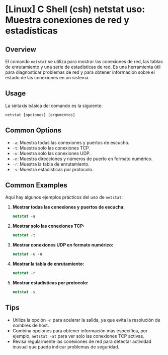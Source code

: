 # [Linux] C Shell (csh) netstat uso: Muestra conexiones de red y estadísticas

## Overview
El comando `netstat` se utiliza para mostrar las conexiones de red, las tablas de enrutamiento y una serie de estadísticas de red. Es una herramienta útil para diagnosticar problemas de red y para obtener información sobre el estado de las conexiones en un sistema.

## Usage
La sintaxis básica del comando es la siguiente:

```
netstat [opciones] [argumentos]
```

## Common Options
- `-a`: Muestra todas las conexiones y puertos de escucha.
- `-t`: Muestra solo las conexiones TCP.
- `-u`: Muestra solo las conexiones UDP.
- `-n`: Muestra direcciones y números de puerto en formato numérico.
- `-r`: Muestra la tabla de enrutamiento.
- `-s`: Muestra estadísticas por protocolo.

## Common Examples
Aquí hay algunos ejemplos prácticos del uso de `netstat`:

1. **Mostrar todas las conexiones y puertos de escucha:**
   ```csh
   netstat -a
   ```

2. **Mostrar solo las conexiones TCP:**
   ```csh
   netstat -t
   ```

3. **Mostrar conexiones UDP en formato numérico:**
   ```csh
   netstat -u -n
   ```

4. **Mostrar la tabla de enrutamiento:**
   ```csh
   netstat -r
   ```

5. **Mostrar estadísticas por protocolo:**
   ```csh
   netstat -s
   ```

## Tips
- Utiliza la opción `-n` para acelerar la salida, ya que evita la resolución de nombres de host.
- Combina opciones para obtener información más específica, por ejemplo, `netstat -at` para ver solo las conexiones TCP activas.
- Revisa regularmente las conexiones de red para detectar actividad inusual que pueda indicar problemas de seguridad.